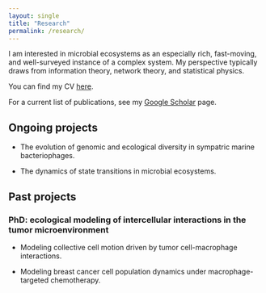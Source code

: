 ```yaml
---
layout: single
title: "Research"
permalink: /research/
---
```


I am interested in microbial ecosystems as an especially rich, fast-moving, and well-surveyed instance of a complex system.
My perspective typically draws from information theory, network theory, and statistical physics.

You can find my CV [here](https://github.com/wkc1986/wkc-cv/blob/master/wkc-cv.pdf).

For a current list of publications, see my [Google Scholar](https://scholar.google.com/citations?user=RCTd8bcAAAAJ&hl=en) page.

## Ongoing projects

* The evolution of genomic and ecological diversity in sympatric marine bacteriophages.

* The dynamics of state transitions in microbial ecosystems.

## Past projects

### PhD: ecological modeling of intercellular interactions in the tumor microenvironment

* Modeling collective cell motion driven by tumor cell-macrophage interactions.

* Modeling breast cancer cell population dynamics under macrophage-targeted chemotherapy.
